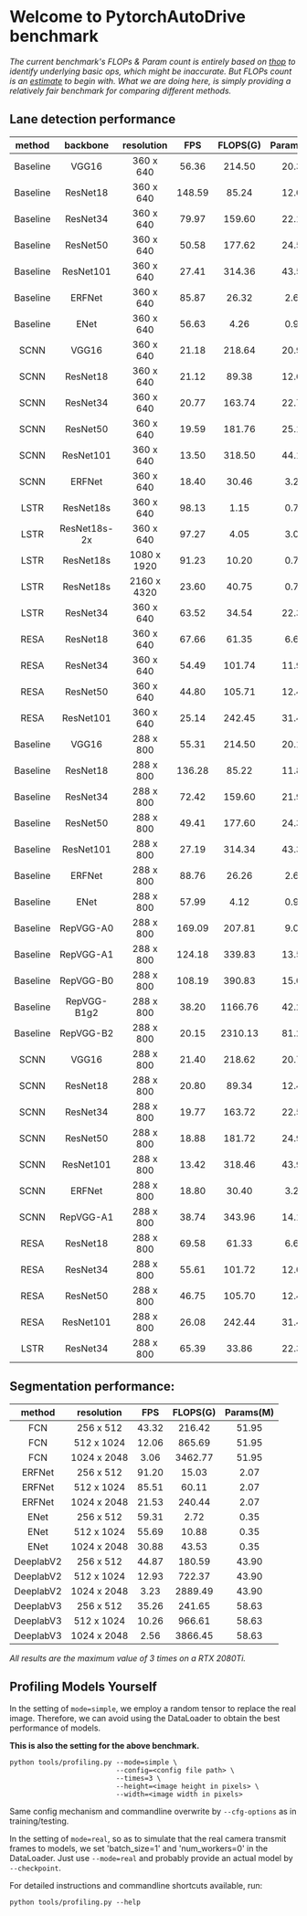 # Welcome to PytorchAutoDrive benchmark

*The current benchmark's FLOPs & Param count is entirely based on [thop](https://github.com/Lyken17/pytorch-OpCounter) to identify underlying basic ops, which might be inaccurate. But FLOPs count is an [estimate](https://discuss.pytorch.org/t/correct-way-to-calculate-flops-in-model/67198/6) to begin with. What we are doing here, is simply providing a relatively fair benchmark for comparing different methods.*

## Lane detection performance

| method | backbone | resolution | FPS | FLOPS(G) | Params(M) |
| :---: | :---: | :---: | :---: | :---: | :---: |
| Baseline | VGG16 | 360 x 640 | 56.36 | 214.50 | 20.37 | 
| Baseline | ResNet18 | 360 x 640 | 148.59 | 85.24 | 12.04 | 
| Baseline | ResNet34 | 360 x 640 | 79.97 | 159.60 | 22.15 |
| Baseline | ResNet50 | 360 x 640 | 50.58 | 177.62 | 24.57 |
| Baseline | ResNet101 | 360 x 640 | 27.41 | 314.36 | 43.56 |
| Baseline | ERFNet | 360 x 640 | 85.87 | 26.32 | 2.67 | 
| Baseline | ENet | 360 x 640 | 56.63 | 4.26 | 0.95 |  
| SCNN | VGG16 | 360 x 640 | 21.18 | 218.64 | 20.96 |
| SCNN | ResNet18 | 360 x 640 | 21.12 | 89.38 | 12.63 | 
| SCNN | ResNet34 | 360 x 640 | 20.77 | 163.74 | 22.74 | 
| SCNN | ResNet50 | 360 x 640 | 19.59 | 181.76 | 25.16 |
| SCNN | ResNet101 | 360 x 640 | 13.50 | 318.50 | 44.15 | 
| SCNN | ERFNet | 360 x 640 | 18.40 | 30.46 | 3.26 |
| LSTR | ResNet18s | 360 x 640 | 98.13 | 1.15 | 0.77 |
| LSTR | ResNet18s-2x | 360 x 640 | 97.27 | 4.05 | 3.05 |
| LSTR | ResNet18s | 1080 x 1920 | 91.23 | 10.20 | 0.77 |
| LSTR | ResNet18s | 2160 x 4320 | 23.60 | 40.75 | 0.77 |
| LSTR | ResNet34 | 360 x 640 | 63.52 | 34.54 | 22.34 |
| RESA | ResNet18 | 360 x 640 | 67.66 | 61.35 | 6.61 |
| RESA | ResNet34 | 360 x 640 | 54.49 | 101.74 | 11.99 |
| RESA | ResNet50 | 360 x 640 | 44.80 | 105.71 | 12.46 |
| RESA | ResNet101 | 360 x 640 | 25.14 | 242.45 | 31.46 |
| Baseline | VGG16 | 288 x 800 | 55.31 | 214.50 | 20.15 | 
| Baseline | ResNet18 | 288 x 800 | 136.28 | 85.22 | 11.82 | 
| Baseline | ResNet34 | 288 x 800 | 72.42 | 159.60 | 21.93 | 
| Baseline | ResNet50 | 288 x 800 | 49.41 | 177.60 | 24.35 | 
| Baseline | ResNet101 | 288 x 800 | 27.19 | 314.34 | 43.34 | 
| Baseline | ERFNet | 288 x 800 | 88.76 | 26.26 | 2.68 | 
| Baseline | ENet | 288 x 800 | 57.99 | 4.12 | 0.96 |
| Baseline | RepVGG-A0 | 288 x 800 | 169.09 | 207.81 | 9.06 |
| Baseline | RepVGG-A1 | 288 x 800 | 124.18 | 339.83 | 13.54 |
| Baseline | RepVGG-B0 | 288 x 800 | 108.19 | 390.83 | 15.09 |
| Baseline | RepVGG-B1g2 | 288 x 800 | 38.20 | 1166.76 | 42.20 |
| Baseline | RepVGG-B2 | 288 x 800 | 20.15 | 2310.13 | 81.23 |
| SCNN | VGG16 | 288 x 800 | 21.40 | 218.62 | 20.74 | 
| SCNN | ResNet18 | 288 x 800 | 20.80 | 89.34 | 12.42 | 
| SCNN | ResNet34 | 288 x 800 | 19.77 | 163.72 | 22.52 | 
| SCNN | ResNet50 | 288 x 800 | 18.88 | 181.72 | 24.94 | 
| SCNN | ResNet101 | 288 x 800 | 13.42 | 318.46 | 43.94 | 
| SCNN | ERFNet | 288 x 800 | 18.80 | 30.40 | 3.27 |
| SCNN | RepVGG-A1 | 288 x 800 | 38.74 | 343.96 | 14.13 |
| RESA | ResNet18 | 288 x 800 | 69.58 | 61.33 | 6.62 |
| RESA | ResNet34 | 288 x 800 | 55.61 | 101.72 | 12.01 |
| RESA | ResNet50 | 288 x 800 | 46.75 | 105.70 | 12.48 |
| RESA | ResNet101 | 288 x 800 | 26.08 | 242.44 | 31.47 |
| LSTR | ResNet34 | 288 x 800 | 65.39 | 33.86 | 22.34 |

## Segmentation performance:

| method | resolution  | FPS | FLOPS(G) | Params(M) |
| :---: | :---: | :---: | :---: | :---: |
| FCN | 256 x 512 | 43.32 | 216.42 | 51.95 |
| FCN | 512 x 1024 | 12.06 | 865.69 | 51.95 |
| FCN | 1024 x 2048 | 3.06 | 3462.77 | 51.95 |
| ERFNet | 256 x 512 | 91.20 | 15.03 | 2.07 |
| ERFNet | 512 x 1024 | 85.51 | 60.11 | 2.07 |
| ERFNet | 1024 x 2048 | 21.53 | 240.44 | 2.07 |
| ENet | 256 x 512 | 59.31 | 2.72 | 0.35 |
| ENet | 512 x 1024 | 55.69 | 10.88 | 0.35 |
| ENet | 1024 x 2048 | 30.88 | 43.53 | 0.35 |
| DeeplabV2 | 256 x 512 | 44.87 | 180.59 | 43.90 |
| DeeplabV2 | 512 x 1024 | 12.93 | 722.37 | 43.90 |
| DeeplabV2 | 1024 x 2048 | 3.23 | 2889.49 | 43.90 |
| DeeplabV3 | 256 x 512 | 35.26 | 241.65 | 58.63 |
| DeeplabV3 | 512 x 1024 | 10.26 | 966.61 | 58.63 |
| DeeplabV3 | 1024 x 2048 | 2.56 | 3866.45| 58.63 |

*All results are the maximum value of 3 times on a RTX 2080Ti.*

## Profiling Models Yourself

In the setting of `mode=simple`, we employ a random tensor to replace the real image. 
Therefore, we can avoid using the DataLoader to obtain the best performance of models.

**This is also the setting for the above benchmark.**

```
python tools/profiling.py --mode=simple \
                          --config=<config file path> \           
                          --times=3 \
                          --height=<image height in pixels> \
                          --width=<image width in pixels>
```

Same config mechanism and commandline overwrite by `--cfg-options` as in training/testing.

In the setting of `mode=real`, so as to simulate that the real camera transmit frames to models, we set 'batch_size=1' and 'num_workers=0' in the DataLoader. Just use `--mode=real` and probably provide an actual model by `--checkpoint`.

For detailed instructions and commandline shortcuts available, run:

```
python tools/profiling.py --help
```
